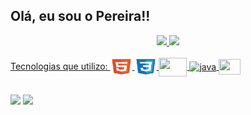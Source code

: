 ## Olá, eu sou o Pereira!!

<div align="center">
  <a href="https://github.com/PereiraZX">
  <img height="180em" src="https://github-readme-stats.vercel.app/api?username=PereiraZX&show_icons=true&theme=dark&include_all_commits=true&count_private=true"/>
  <img height="170em" src="https://github-readme-stats.vercel.app/api/top-langs/?username=PereiraZX&layout=compact&langs_count=16&theme=dark"/>
</div>

  
<div style="display: inline_block"><br
                                       <h3> Tecnologias que utilizo: </h3>
   <img align="center" alt="HTML" height="25" width="35" src="https://raw.githubusercontent.com/devicons/devicon/master/icons/html5/html5-original.svg">
   <img align="center" alt="CSS"  height="25" width="35" src="https://raw.githubusercontent.com/devicons/devicon/master/icons/css3/css3-original.svg">
   <img align="center"  height="30" width="45"  src="https://cdn.jsdelivr.net/gh/devicons/devicon/icons/php/php-original.svg" />
   <img align="center" alt="java" height="30" width="45"src="https://cdn.jsdelivr.net/gh/devicons/devicon/icons/java/java-original.svg" />
<img align="center"  height="25" width="35" src="https://cdn.jsdelivr.net/gh/devicons/devicon/icons/photoshop/photoshop-plain.svg" />
</div>
  
  ##
 
<div> 
   <a href="https://www.instagram.com/jp.pereira1/" target="_blank"><img src="https://img.shields.io/badge/-Instagram-%23E4405F?style=for-the-badge&logo=instagram&logoColor=white" target="_blank"></a>
  <a href="https://www.linkedin.com/in/joão-pedro-pereira-45ab13215/" target="_blank"><img src="https://img.shields.io/badge/-LinkedIn-%230077B5?style=for-the-badge&logo=linkedin&logoColor=white" target="_blank"></a> 

</div>
